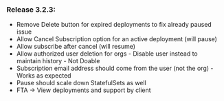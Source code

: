 ### Release 3.2.3:

- Remove Delete button for expired deployments to fix already paused issue
- Allow Cancel Subscription option for an active deployment (will pause)
- Allow subscribe after cancel (will resume)
- Allow authorized user deletion for orgs - Disable user instead to maintain history - Not Doable
- Subscription email address should come from the user (not the org) - Works as expected
- Pause should scale down StatefulSets as well
- FTA -> View deployments and support by client
